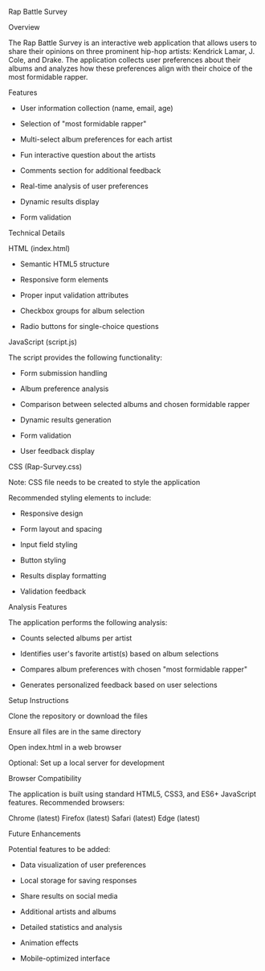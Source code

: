 Rap Battle Survey

Overview

The Rap Battle Survey is an interactive web application that allows users to share their opinions on three prominent hip-hop artists: Kendrick Lamar, J. Cole, and Drake. The application collects user preferences about their albums and analyzes how these preferences align with their choice of the most formidable rapper.


Features

  - User information collection (name, email, age)

  - Selection of "most formidable rapper"

  - Multi-select album preferences for each artist

  - Fun interactive question about the artists

  - Comments section for additional feedback

  - Real-time analysis of user preferences

  - Dynamic results display

  - Form validation

Technical Details

HTML (index.html)

- Semantic HTML5 structure

- Responsive form elements

- Proper input validation attributes

- Checkbox groups for album selection

- Radio buttons for single-choice questions

JavaScript (script.js)

The script provides the following functionality:

- Form submission handling

- Album preference analysis

- Comparison between selected albums and chosen formidable rapper

- Dynamic results generation

- Form validation

- User feedback display

CSS (Rap-Survey.css)

Note: CSS file needs to be created to style the application

Recommended styling elements to include:

- Responsive design
  
- Form layout and spacing

- Input field styling

- Button styling

- Results display formatting

- Validation feedback

Analysis Features

The application performs the following analysis:

- Counts selected albums per artist

- Identifies user's favorite artist(s) based on album selections

- Compares album preferences with chosen "most formidable rapper"

- Generates personalized feedback based on user selections

Setup Instructions

Clone the repository or download the files

Ensure all files are in the same directory

Open index.html in a web browser

Optional: Set up a local server for development

Browser Compatibility

The application is built using standard HTML5, CSS3, and ES6+ JavaScript features. Recommended browsers:

Chrome (latest)
Firefox (latest)
Safari (latest)
Edge (latest)

Future Enhancements

Potential features to be added:

- Data visualization of user preferences
  
- Local storage for saving responses

- Share results on social media

- Additional artists and albums

- Detailed statistics and analysis

- Animation effects

- Mobile-optimized interface

